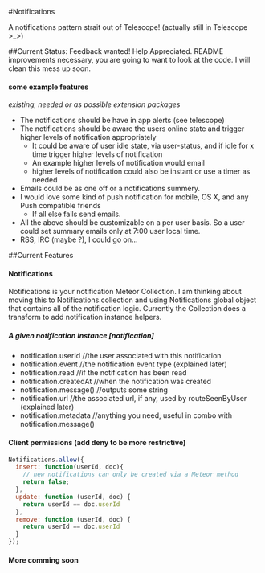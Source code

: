 #Notifications

A notifications pattern strait out of Telescope! (actually still in Telescope >_>) 

##Current Status:
Feedback wanted! Help Appreciated. README improvements necessary, you are going to want to look at the code. I will clean this mess up soon.

#### some example features 
*existing, needed or as possible extension packages*

- The notifications should be have in app alerts (see telescope)
- The notifications should be aware the users online state and trigger higher levels of notification appropriately 
  - It could be aware of user idle state, via user-status, and if idle for x time trigger higher levels of notification
  - An example higher levels of notification would email
  - higher levels of notification could also be instant or use a timer as needed
- Emails could be as one off or a notifications summery.
- I would love some kind of push notification for mobile, OS X, and any Push compatible friends
  - If all else fails send emails.
- All the above should be customizable on a per user basis. So a user could set summary emails only at 7:00 user local time.
- RSS, IRC (maybe ?), I could go on...

##Current Features

#### Notifications
 Notifications is your notification Meteor Collection. I am thinking about moving this to Notifications.collection and using Notifications global object that contains all of the notification logic. Currently the Collection does a transform to add notification instance helpers.

##### A given notification instance [notification]
* notification.userId //the user associated with this notification
* notification.event //the notification event type (explained later)
* notification.read //if the notification has been read 
* notification.createdAt //when the notification was created
* notification.message() //outputs some string
* notification.url //the associated url, if any, used by routeSeenByUser (explained later)
* notification.metadata //anything you need, useful in combo with notification.message()

#### Client permissions (add deny to be more restrictive)
```js
Notifications.allow({
  insert: function(userId, doc){
    // new notifications can only be created via a Meteor method
    return false;
  },
  update: function (userId, doc) {
    return userId == doc.userId
  },
  remove: function (userId, doc) {
    return userId == doc.userId
  }
});
```

#### More comming soon
